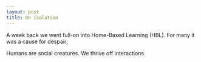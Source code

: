 ```yaml
---
layout: post
title: On isolation
---
```


A week back we went full-on into Home-Based Learning (HBL). For many it was a cause for despair; 

Humans are social creatures. We thrive off interactions 

